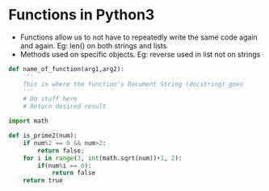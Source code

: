 # Functions in Python3
* Functions allow us to not have to repeatedly write the same code again and again. Eg: len() on both strings and lists
* Methods used on specific objects. Eg: reverse used in list not on strings
```python
def name_of_function(arg1,arg2):
    '''
    This is where the function's Document String (docstring) goes
    '''
    # Do stuff here
    # Return desired result
```
```python
import math

def is_prime2(num):
	if num%2 == 0 && num>2:
		return false;
	for i in range(3, int(math.sqrt(num))+1, 2):
		if(num%i == 0):
			return false
	return true
```